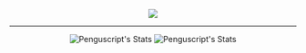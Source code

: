 <p align="center">
  <a href="https://git.io/typing-svg">
    <img src="https://readme-typing-svg.demolab.com?font=Fira+Code&pause=1000&color=FFFFFF&center=true&vCenter=true&random=false&width=435&lines=Welcome+to+Pengu+Skap+Development!;Enjoy!">
  </a>
</p>

---

<p align="center">
  <img src="https://github-readme-stats.vercel.app/api?username=Penguscript&theme=dark&show_icons=true&hide_border=true&count_private=true&card_width=500" alt="Penguscript's Stats">
  <img src="https://github-readme-stats.vercel.app/api?username=SkapMicke&theme=dark&show_icons=true&hide_border=true&count_private=true&card_width=500" alt="Penguscript's Stats">
  
</p>
